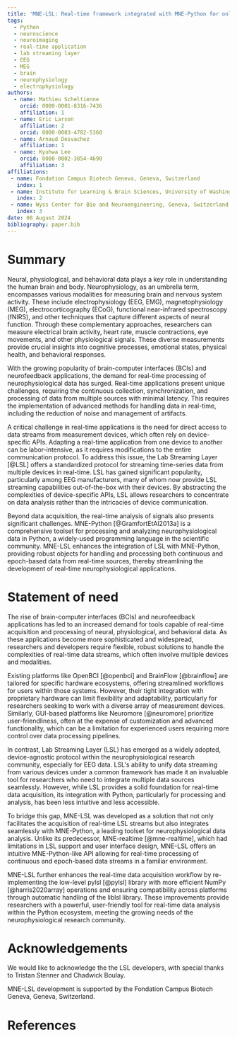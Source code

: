 ```yaml
---
title: 'MNE-LSL: Real-time framework integrated with MNE-Python for online neuroscience research through LSL-compatible devices.'
tags:
  - Python
  - neuroscience
  - neuroimaging
  - real-time application
  - lab streaming layer
  - EEG
  - MEG
  - brain
  - neurophysiology
  - electrophysiology
authors:
  - name: Mathieu Scheltienne
    orcid: 0000-0001-8316-7436
    affiliation: 1
  - name: Eric Larson
    affiliation: 2
    orcid: 0000-0003-4782-5360
  - name: Arnaud Desvachez
    affiliation: 1
  - name: Kyuhwa Lee
    orcid: 0000-0002-3854-4690
    affiliation: 3
affiliations:
 - name: Fondation Campus Biotech Geneva, Geneva, Switzerland
   index: 1
 - name: Institute for Learning & Brain Sciences, University of Washington, Seattle, WA, United States of America
   index: 2
 - name: Wyss Center for Bio and Neuroengineering, Geneva, Switzerland
   index: 3
date: 08 August 2024
bibliography: paper.bib
---
```


# Summary

Neural, physiological, and behavioral data plays a key role in understanding the human
brain and body. Neurophysiology, as an umbrella term, encompasses various modalities for
measuring brain and nervous system activity. These include electrophysiology (EEG, EMG),
magnetophysiology (MEG), electrocorticography (ECoG), functional near-infrared
spectroscopy (fNIRS), and other techniques that capture different aspects of neural
function. Through these complementary approaches, researchers can measure electrical
brain activity, heart rate, muscle contractions, eye movements, and other physiological
signals. These diverse measurements provide crucial insights into cognitive processes,
emotional states, physical health, and behavioral responses.

With the growing popularity of brain-computer interfaces (BCIs) and neurofeedback
applications, the demand for real-time processing of neurophysiological data has surged.
Real-time applications present unique challenges, requiring the continuous collection,
synchronization, and processing of data from multiple sources with minimal latency. This
requires the implementation of advanced methods for handling data in real-time,
including the reduction of noise and management of artifacts.

A critical challenge in real-time applications is the need for direct access to data
streams from measurement devices, which often rely on device-specific APIs. Adapting a
real-time application from one device to another can be labor-intensive, as it requires
modifications to the entire communication protocol. To address this issue, the Lab
Streaming Layer [@LSL] offers a standardized protocol for streaming time-series
data from multiple devices in real-time. LSL has gained significant popularity,
particularly among EEG manufacturers, many of whom now provide LSL streaming
capabilities out-of-the-box with their devices. By abstracting the complexities of
device-specific APIs, LSL allows researchers to concentrate on data analysis rather than
the intricacies of device communication.

Beyond data acquisition, the real-time analysis of signals also presents significant
challenges. MNE-Python [@GramfortEtAl2013a] is a comprehensive toolset for processing
and analyzing neurophysiological data in Python, a widely-used programming language in
the scientific community. MNE-LSL enhances the integration of LSL with MNE-Python,
providing robust objects for handling and processing both continuous and epoch-based
data from real-time sources, thereby streamlining the development of real-time
neurophysiological applications.

# Statement of need

The rise of brain-computer interfaces (BCIs) and neurofeedback applications has led to
an increased demand for tools capable of real-time acquisition and processing of neural,
physiological, and behavioral data. As these applications become more sophisticated and
widespread, researchers and developers require flexible, robust solutions to handle the
complexities of real-time data streams, which often involve multiple devices and
modalities.

Existing platforms like OpenBCI [@openbci] and BrainFlow [@brainflow] are tailored for
specific hardware ecosystems, offering streamlined workflows for users within those
systems. However, their tight integration with proprietary hardware can limit
flexibility and adaptability, particularly for researchers seeking to work with a
diverse array of measurement devices. Similarly, GUI-based platforms like Neuromore
[@neuromore] prioritize user-friendliness, often at the expense of customization and
advanced functionality, which can be a limitation for experienced users requiring more
control over data processing pipelines.

In contrast, Lab Streaming Layer (LSL) has emerged as a widely adopted,
device-agnostic protocol within the neurophysiological research community, especially
for EEG data. LSL's ability to unify data streaming from various devices under a common
framework has made it an invaluable tool for researchers who need to integrate multiple
data sources seamlessly. However, while LSL provides a solid foundation for real-time
data acquisition, its integration with Python, particularly for processing and analysis,
has been less intuitive and less accessible.

To bridge this gap, MNE-LSL was developed as a solution that not only facilitates the
acquisition of real-time LSL streams but also integrates seamlessly with MNE-Python, a
leading toolset for neurophysiological data analysis. Unlike its predecessor,
MNE-realtime [@mne-realtime], which had limitations in LSL support and user interface
design, MNE-LSL offers an intuitive MNE-Python-like API allowing for real-time
processing of continuous and epoch-based data streams in a familiar environment.

MNE-LSL further enhances the real-time data acquisition workflow by re-implementing the
low-level pylsl [@pylsl] library with more efficient NumPy [@harris2020array] operations
and ensuring compatibility across platforms through automatic handling of the liblsl
library. These improvements provide researchers with a powerful, user-friendly tool for
real-time data analysis within the Python ecosystem, meeting the growing needs of the
neurophysiological research community.

# Acknowledgements

We would like to acknowledge the the LSL developers, with special thanks to Tristan
Stenner and Chadwick Boulay.

MNE-LSL development is supported by the Fondation Campus Biotech Geneva, Geneva,
Switzerland.

# References
